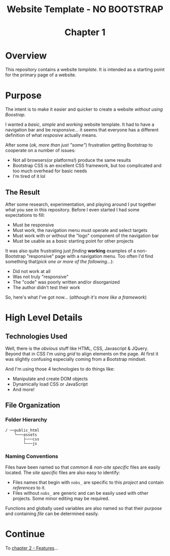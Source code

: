 <h1 align="center">Website Template - NO BOOTSTRAP<h1>
<p align="center">Chapter 1<p>


# Overview

This repository contains a website *template*. It is intended as a starting point for the primary page of a website.

# Purpose

The intent is to make it easier and quicker to create a website *without using Boostrap*.  

I wanted a *basic*, *simple* and *working* website template. It had to have a navigation bar and be *responsive*... it seems that everyone has a different definition of what *resposive* actually means. 

After some (*ok, more than just "some"*) frustration getting Bootstrap to cooperate on a number of issues:

* Not all browsers(or platforms!) produce the same results
* Bootstrap CSS is an excellent CSS framework, but too complicated and too much overhead for basic needs
* I'm tired of it lol

## The Result

After some research, experimentation, and playing around I put together what you see in this repository. Before I even started I had some expectations to fill:

* Must be responsive
* Must work, the navigation menu must operate and select targets
* Must work with or without the "logo" component of the navigation bar
* Must be usable as a *basic* starting point for other projects

It was also quite frustrating just *finding* **working** examples of a non-Bootstrap "responsive" page with a navigation menu. Too often I'd find something that(*pick one or more of the following...*):

* Did not work at all
* Was not truly "responsive"
* The "code" was poorly written and/or disorganized
* The author didn't test their work

So, here's what I've got now... (*although it's more like a framework*)

# High Level Details


## Technologies Used

Well, there is the *obvious* stuff like HTML, CSS, Javascript & JQuery. Beyond that in CSS I'm using *grid* to align elements on the page. At first it was slightly confusing especially coming from a Bootstrap mindset.

And I'm using those 4 technologies to do things like:

* Manipulate and create DOM objects
* Dynamically load CSS or JavaScript
* And more!

## File Organization

### Folder Hierarchy

```
/ ──public_html
    └───assets
        ├───css
        └───js
```

### Naming Conventions

Files have been named so that *common & non-site specific* files are easily located. The *site specific* files are also easy to identify:

* Files names that begin with `nobs_` are specific to this *project* and contain *references* to it.
* Files without `nobs_` are generic and can be easily used with other projects. Some minor editing may be required.

Functions and globally used variables are also named so that their *purpose* and containing *file* can be determined easily.

# Continue

To [chapter 2 - Features](CH2.md)...